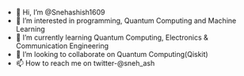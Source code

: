 - 👋 Hi, I’m @Snehashish1609
- 👀 I’m interested in programming, Quantum Computing and Machine Learning
- 🌱 I’m currently learning Quantum Computing, Electronics & Communication Engineering
- 💞️ I’m looking to collaborate on Quantum Computing(Qiskit)
- 📫 How to reach me on twitter-@sneh_ash

<!---
Snehashish1609/Snehashish1609 is a ✨ special ✨ repository because its `README.md` (this file) appears on your GitHub profile.
You can click the Preview link to take a look at your changes.
--->
